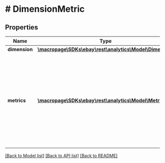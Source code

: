 # # DimensionMetric

## Properties

Name | Type | Description | Notes
------------ | ------------- | ------------- | -------------
**dimension** | [**\macropage\SDKs\ebay\rest\analytics\Model\Dimension**](Dimension.md) |  | [optional] 
**metrics** | [**\macropage\SDKs\ebay\rest\analytics\Model\Metric[]**](Metric.md) | This is a list of Metric elements where each element contains data and information related to the transactions grouped by the associated dimension. | [optional] 

[[Back to Model list]](../../README.md#documentation-for-models) [[Back to API list]](../../README.md#documentation-for-api-endpoints) [[Back to README]](../../README.md)


